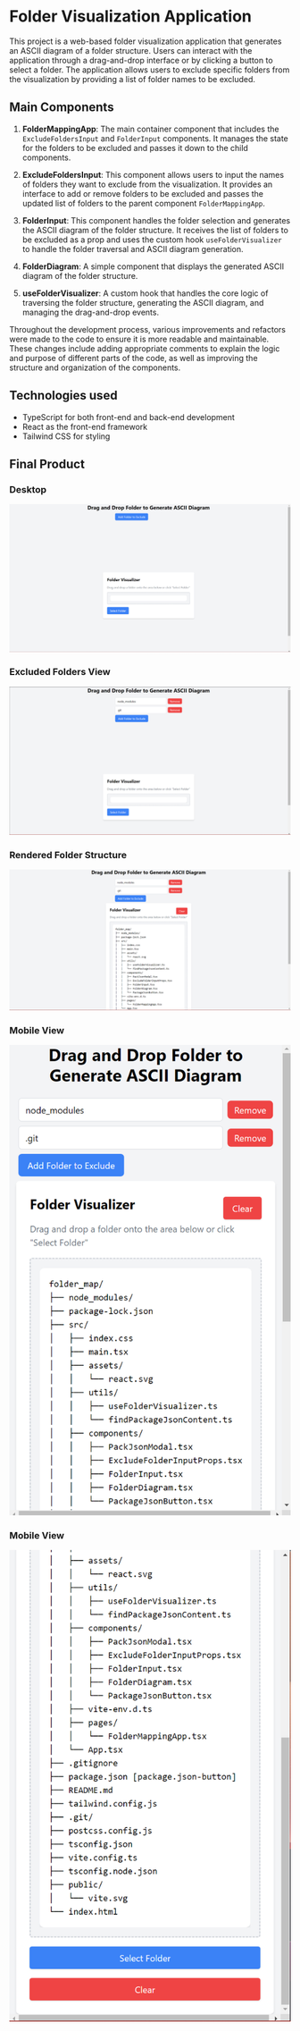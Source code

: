 # Folder Visualization Application

This project is a web-based folder visualization application that generates an ASCII diagram of a folder structure. Users can interact with the application through a drag-and-drop interface or by clicking a button to select a folder. The application allows users to exclude specific folders from the visualization by providing a list of folder names to be excluded.

## Main Components

1. **FolderMappingApp**: The main container component that includes the `ExcludeFoldersInput` and `FolderInput` components. It manages the state for the folders to be excluded and passes it down to the child components.

2. **ExcludeFoldersInput**: This component allows users to input the names of folders they want to exclude from the visualization. It provides an interface to add or remove folders to be excluded and passes the updated list of folders to the parent component `FolderMappingApp`.

3. **FolderInput**: This component handles the folder selection and generates the ASCII diagram of the folder structure. It receives the list of folders to be excluded as a prop and uses the custom hook `useFolderVisualizer` to handle the folder traversal and ASCII diagram generation.

4. **FolderDiagram**: A simple component that displays the generated ASCII diagram of the folder structure.

5. **useFolderVisualizer**: A custom hook that handles the core logic of traversing the folder structure, generating the ASCII diagram, and managing the drag-and-drop events.

Throughout the development process, various improvements and refactors were made to the code to ensure it is more readable and maintainable. These changes include adding appropriate comments to explain the logic and purpose of different parts of the code, as well as improving the structure and organization of the components.

## Technologies used

- TypeScript for both front-end and back-end development
- React as the front-end framework
- Tailwind CSS for styling

## Final Product

### Desktop

!["Desktop"](https://github.com/hopeVaughn/folder_map/blob/main/folder_map_01.png)

### Excluded Folders View

!["Desktop"](https://github.com/hopeVaughn/folder_map/blob/main/folder_map_02.png)

### Rendered Folder Structure

!["Desktop"](https://github.com/hopeVaughn/folder_map/blob/main/folder_map_03.png)

### Mobile View

!["Mobile"](https://github.com/hopeVaughn/folder_map/blob/main/folder_map_04.png)

### Mobile View

!["mobile"](https://github.com/hopeVaughn/folder_map/blob/main/folder_map_05.png)
